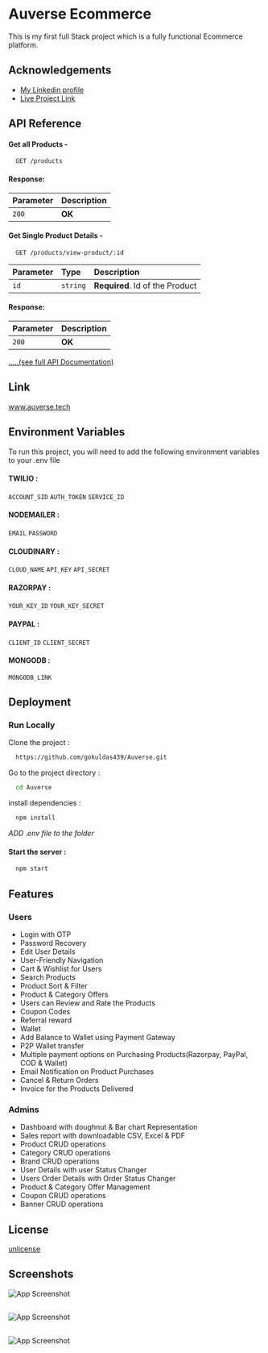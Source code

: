 
# Auverse Ecommerce

This is my first full Stack project which is a fully functional Ecommerce platform.
## Acknowledgements

 - [My Linkedin profile](https://www.linkedin.com/in/gokuldas439)
 - [Live Project Link](www.auverse.tech)


## API Reference
 #### Get all Products -

```http
  GET /products
```
#### Response:

| Parameter | Description                |
| :-------- | :------------------------- |
| `200` | **OK** |

#### Get Single Product Details -

```http
  GET /products/view-product/:id
```

| Parameter | Type     | Description                       |
| :-------- | :------- | :-------------------------------- |
| `id`      | `string` | **Required**. Id of the Product |

#### Response:

| Parameter | Description                |
| :-------- | :------------------------- |
| `200` | **OK** |

 
[.....(see full API Documentation)](https://docs.google.com/document/d/1dLKbfY2BZGqWafMHu5885ZZPJndNMTeQAVLPvR4bjNs/edit?usp=sharing)




## Link


www.auverse.tech
## Environment Variables

To run this project, you will need to add the following environment variables to your .env file

#### TWILIO :
`ACCOUNT_SID`
`AUTH_TOKEN`
`SERVICE_ID`
#### NODEMAILER :
`EMAIL`
`PASSWORD`
#### CLOUDINARY :
`CLOUD_NAME`
`API_KEY`
`API_SECRET`
#### RAZORPAY :
`YOUR_KEY_ID`
`YOUR_KEY_SECRET`
#### PAYPAL :
`CLIENT_ID`
`CLIENT_SECRET`
#### MONGODB :
`MONGODB_LINK`






## Deployment

###  Run Locally
Clone the project :

```bash
  https://github.com/gokuldas439/Auverse.git
```

Go to the project directory :

```bash
  cd Auverse
```

install dependencies :

```bash
  npm install
```

*ADD .env file to the folder*


#### Start the server :

```bash
  npm start
```


## Features

### Users
- Login with OTP
- Password Recovery
- Edit User Details
- User-Friendly Navigation
- Cart & Wishlist for Users
- Search Products
- Product Sort & Filter
- Product & Category Offers
- Users can Review and Rate the Products
- Coupon Codes
- Referral reward
- Wallet
- Add Balance to Wallet using Payment Gateway
- P2P Wallet transfer
- Multiple payment options on Purchasing Products(Razorpay, PayPal, COD & Wallet)
- Email Notification on Product Purchases
- Cancel & Return Orders
- Invoice for the Products Delivered

### Admins
- Dashboard with doughnut & Bar chart Representation
- Sales report with downloadable CSV, Excel & PDF
- Product CRUD operations
- Category CRUD operations
- Brand CRUD operations
- User Details with user Status Changer
- Users Order Details with Order Status Changer
- Product & Category Offer Management
- Coupon CRUD operations
- Banner CRUD operations

## License

[unlicense](https://choosealicense.com/licenses/unlicense/)


## Screenshots

![App Screenshot](https://res.cloudinary.com/gokuldas/image/upload/v1667656543/Auverse_4_ycaexk.png)

##

![App Screenshot](https://res.cloudinary.com/gokuldas/image/upload/v1667793727/Auverse_5_fufohw.png)

##

![App Screenshot](https://res.cloudinary.com/gokuldas/image/upload/v1667793727/Auverse_6_ii2apo.png)

##

